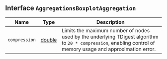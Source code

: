 ## Interface `AggregationsBoxplotAggregation`

| Name | Type | Description |
| - | - | - |
| `compression` | [double](./double.md) | Limits the maximum number of nodes used by the underlying TDigest algorithm to `20 * compression`, enabling control of memory usage and approximation error. |
